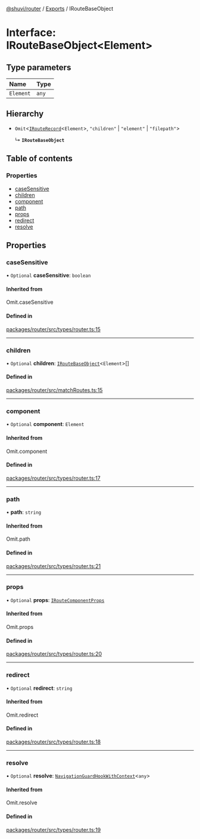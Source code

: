 [@shuvi/router](../README.md) / [Exports](../modules.md) / IRouteBaseObject

# Interface: IRouteBaseObject<Element\>

## Type parameters

| Name | Type |
| :------ | :------ |
| `Element` | `any` |

## Hierarchy

- `Omit`<[`IRouteRecord`](IRouteRecord.md)<`Element`\>, ``"children"`` \| ``"element"`` \| ``"filepath"``\>

  ↳ **`IRouteBaseObject`**

## Table of contents

### Properties

- [caseSensitive](IRouteBaseObject.md#casesensitive)
- [children](IRouteBaseObject.md#children)
- [component](IRouteBaseObject.md#component)
- [path](IRouteBaseObject.md#path)
- [props](IRouteBaseObject.md#props)
- [redirect](IRouteBaseObject.md#redirect)
- [resolve](IRouteBaseObject.md#resolve)

## Properties

### caseSensitive

• `Optional` **caseSensitive**: `boolean`

#### Inherited from

Omit.caseSensitive

#### Defined in

[packages/router/src/types/router.ts:15](https://github.com/shuvijs/shuvi/blob/8776f169/packages/router/src/types/router.ts#L15)

___

### children

• `Optional` **children**: [`IRouteBaseObject`](IRouteBaseObject.md)<`Element`\>[]

#### Defined in

[packages/router/src/matchRoutes.ts:15](https://github.com/shuvijs/shuvi/blob/8776f169/packages/router/src/matchRoutes.ts#L15)

___

### component

• `Optional` **component**: `Element`

#### Inherited from

Omit.component

#### Defined in

[packages/router/src/types/router.ts:17](https://github.com/shuvijs/shuvi/blob/8776f169/packages/router/src/types/router.ts#L17)

___

### path

• **path**: `string`

#### Inherited from

Omit.path

#### Defined in

[packages/router/src/types/router.ts:21](https://github.com/shuvijs/shuvi/blob/8776f169/packages/router/src/types/router.ts#L21)

___

### props

• `Optional` **props**: [`IRouteComponentProps`](../modules.md#iroutecomponentprops)

#### Inherited from

Omit.props

#### Defined in

[packages/router/src/types/router.ts:20](https://github.com/shuvijs/shuvi/blob/8776f169/packages/router/src/types/router.ts#L20)

___

### redirect

• `Optional` **redirect**: `string`

#### Inherited from

Omit.redirect

#### Defined in

[packages/router/src/types/router.ts:18](https://github.com/shuvijs/shuvi/blob/8776f169/packages/router/src/types/router.ts#L18)

___

### resolve

• `Optional` **resolve**: [`NavigationGuardHookWithContext`](NavigationGuardHookWithContext.md)<`any`\>

#### Inherited from

Omit.resolve

#### Defined in

[packages/router/src/types/router.ts:19](https://github.com/shuvijs/shuvi/blob/8776f169/packages/router/src/types/router.ts#L19)
